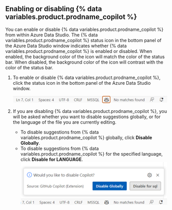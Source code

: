 ## Enabling or disabling {% data variables.product.prodname_copilot %}

You can enable or disable {% data variables.product.prodname_copilot %} from within Azure Data Studio. The {% data variables.product.prodname_copilot %} status icon in the bottom panel of the Azure Data Studio window indicates whether {% data variables.product.prodname_copilot %} is enabled or disabled. When enabled, the background color of the icon will match the color of the status bar. When disabled, the background color of the icon will contrast with the color of the status bar.

1. To enable or disable {% data variables.product.prodname_copilot %}, click the status icon in the bottom panel of the Azure Data Studio window.

    ![Screenshot of the bottom panel in Azure Data Studio. The {% data variables.product.prodname_copilot %} icon is outlined in dark orange.](/assets/images/help/copilot/status-icon-azure-data-studio.png)

1. If you are disabling {% data variables.product.prodname_copilot %}, you will be asked whether you want to disable suggestions globally, or for the language of the file you are currently editing.

   - To disable suggestions from {% data variables.product.prodname_copilot %} globally, click **Disable Globally**.
   - To disable suggestions from {% data variables.product.prodname_copilot %} for the specified language, click **Disable for LANGUAGE**.
   ![Screenshot of option to disable {% data variables.product.prodname_copilot %} globally or for the current language.](/assets/images/help/copilot/disable-copilot-global-or-language-ads.png)
